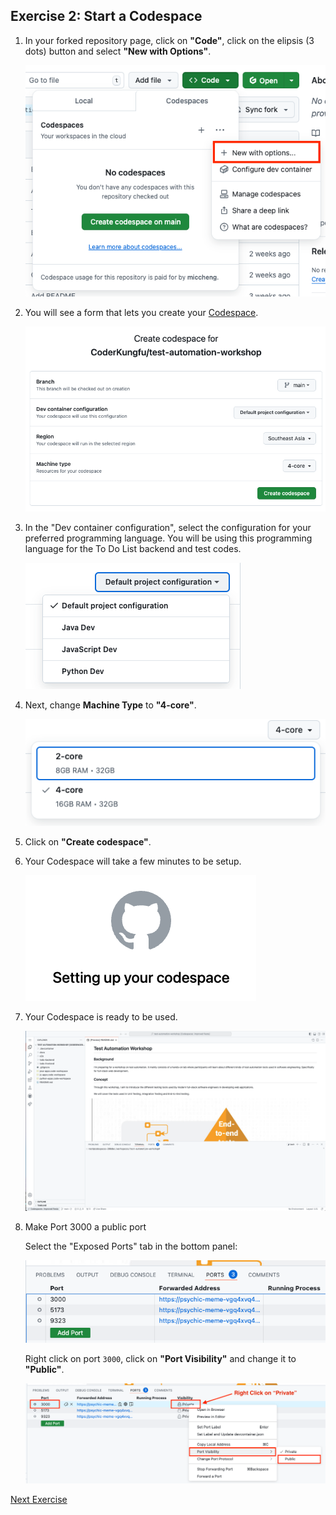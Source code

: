 ## Exercise 2: Start a Codespace

1. In your forked repository page, click on **"Code"**, click on the elipsis (3 dots) button and select **"New with Options"**.

   ![Create a new Codespace](../images/codespace_new_with_options.png)

2. You will see a form that lets you create your [Codespace](https://docs.github.com/en/codespaces).

   ![Create a Codespace form](../images/codespace_create_form.png)

3. In the "Dev container configuration", select the configuration for your preferred programming language. You will be using this programming language for the To Do List backend and test codes.

   ![Select a Project Configuration](../images/codespace_project_configuration.png)

4. Next, change **Machine Type** to **"4-core"**.

   ![Select a machine type](../images/codespace_machine_type.png)

5. Click on **"Create codespace"**.

6. Your Codespace will take a few minutes to be setup.

   ![Setting Up](../images/codespace_setting_up.png)

7. Your Codespace is ready to be used.

   ![Codespace is now ready!](../images/codespace_editor_window.png)

8. Make Port 3000 a public port

   Select the "Exposed Ports" tab in the bottom panel:

   ![Exposed Ports](../images/codespace_exposed_ports.png)

   Right click on port `3000`, click on **"Port Visibility"** and change it to **"Public"**.

   ![Change port visibility](../images/codespace_change_port_visibility.png)

[Next Exercise](./exercise3.md)
